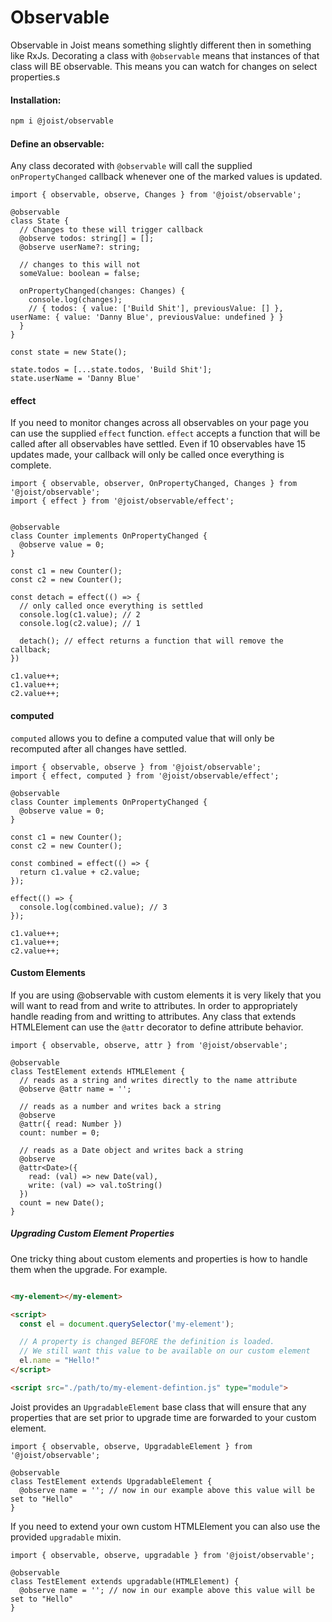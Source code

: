 # Observable

Observable in Joist means something slightly different then in something like RxJs.
Decorating a class with `@observable` means that instances of that class will BE observable. This means you can watch for changes on select properties.s

#### Installation:

```BASH
npm i @joist/observable
```

#### Define an observable:

Any class decorated with `@observable` will call the supplied `onPropertyChanged` callback whenever one of the marked values is updated.

```TS
import { observable, observe, Changes } from '@joist/observable';

@observable
class State {
  // Changes to these will trigger callback
  @observe todos: string[] = [];
  @observe userName?: string;

  // changes to this will not
  someValue: boolean = false;

  onPropertyChanged(changes: Changes) {
    console.log(changes);
    // { todos: { value: ['Build Shit'], previousValue: [] }, userName: { value: 'Danny Blue', previousValue: undefined } }
  }
}

const state = new State();

state.todos = [...state.todos, 'Build Shit'];
state.userName = 'Danny Blue'
```

#### effect

If you need to monitor changes across all observables on your page you can use the supplied `effect` function.
`effect` accepts a function that will be called after all observables have settled. Even if 10 observables have 15 updates made, your callback will only be called once everything is complete.

```TS
import { observable, observer, OnPropertyChanged, Changes } from '@joist/observable';
import { effect } from '@joist/observable/effect';


@observable
class Counter implements OnPropertyChanged {
  @observe value = 0;
}

const c1 = new Counter();
const c2 = new Counter();

const detach = effect(() => {
  // only called once everything is settled
  console.log(c1.value); // 2
  console.log(c2.value); // 1

  detach(); // effect returns a function that will remove the callback;
})

c1.value++;
c1.value++;
c2.value++;
```

#### computed

`computed` allows you to define a computed value that will only be recomputed after all changes have settled.

```TS
import { observable, observe } from '@joist/observable';
import { effect, computed } from '@joist/observable/effect';

@observable
class Counter implements OnPropertyChanged {
  @observe value = 0;
}

const c1 = new Counter();
const c2 = new Counter();

const combined = effect(() => {
  return c1.value + c2.value;
});

effect(() => {
  console.log(combined.value); // 3
});

c1.value++;
c1.value++;
c2.value++;
```

#### Custom Elements

If you are using @observable with custom elements it is very likely that you will want to read from and write to attributes.
In order to appropriately handle reading from and writting to attributes. Any class that extends HTMLElement can use the `@attr` decorator to define attribute behavior.

```TS
import { observable, observe, attr } from '@joist/observable';

@observable
class TestElement extends HTMLElement {
  // reads as a string and writes directly to the name attribute
  @observe @attr name = '';

  // reads as a number and writes back a string
  @observe
  @attr({ read: Number })
  count: number = 0;

  // reads as a Date object and writes back a string
  @observe
  @attr<Date>({
    read: (val) => new Date(val),
    write: (val) => val.toString()
  })
  count = new Date();
}
```

##### Upgrading Custom Element Properties

One tricky thing about custom elements and properties is how to handle them when the upgrade. For example.

```HTML

<my-element></my-element>

<script>
  const el = document.querySelector('my-element');

  // A property is changed BEFORE the definition is loaded.
  // We still want this value to be available on our custom element
  el.name = "Hello!"
</script>

<script src="./path/to/my-element-defintion.js" type="module">
```

Joist provides an `UpgradableElement` base class that will ensure that any properties that are set prior to upgrade time are forwarded to your custom element.

```TS
import { observable, observe, UpgradableElement } from '@joist/observable';

@observable
class TestElement extends UpgradableElement {
  @observe name = ''; // now in our example above this value will be set to "Hello"
}
```

If you need to extend your own custom HTMLElement you can also use the provided `upgradable` mixin.

```TS
import { observable, observe, upgradable } from '@joist/observable';

@observable
class TestElement extends upgradable(HTMLElement) {
  @observe name = ''; // now in our example above this value will be set to "Hello"
}
```
